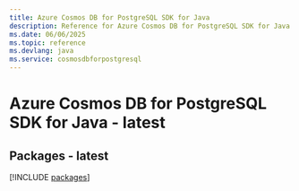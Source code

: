 ```yaml
---
title: Azure Cosmos DB for PostgreSQL SDK for Java
description: Reference for Azure Cosmos DB for PostgreSQL SDK for Java
ms.date: 06/06/2025
ms.topic: reference
ms.devlang: java
ms.service: cosmosdbforpostgresql
---
```

# Azure Cosmos DB for PostgreSQL SDK for Java - latest
## Packages - latest
[!INCLUDE [packages](cosmos-db-for-postgresql-index.md)]